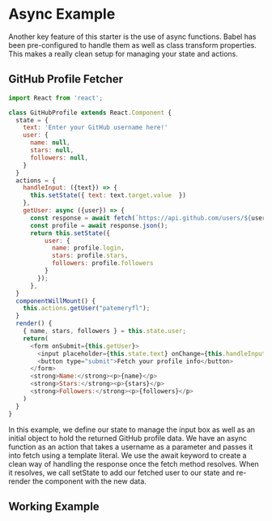# Async Example

Another key feature of this starter is the use of async functions. Babel has been pre-configured to handle them as well as class transform properties. This makes a really clean setup for managing your state and actions.

## GitHub Profile Fetcher

```javascript
import React from 'react';

class GitHubProfile extends React.Component {
  state = {
    text: 'Enter your GitHub username here!'
    user: {
      name: null,
      stars: null,
      followers: null,
    }
  }
  actions = {
    handleInput: ({text}) => {
      this.setState({ text: text.target.value  })
    },
    getUser: async ({user}) => {
      const response = await fetch(`https://api.github.com/users/${user}`);
      const profile = await response.json();
      return this.setState({
          user: {
            name: profile.login,
            stars: profile.stars,
            followers: profile.followers
          }
        });
      },
  }
  componentWillMount() {
    this.actions.getUser("patemeryfl");
  }
  render() {
    { name, stars, followers } = this.state.user;
    return(
      <form onSubmit={this.getUser}>
        <input placeholder={this.state.text} onChange={this.handleInput} />
        <button type="submit">Fetch your profile info</button>
      </form>
      <strong>Name:</strong><p>{name}</p>
      <strong>Stars:</strong><p>{stars}</p>
      <strong>Followers:</strong><p>{followers}</p>
    )
  }
}
```

In this example, we define our state to manage the input box as well as an initial object to hold the returned GitHub profile data. We have an async function as an action that takes a username as a parameter and passes it into fetch using a template literal. We use the await keyword to create a clean way of handling the response once the fetch method resolves. When it resolves, we call setState to add our fetched user to our state and re-render the component with the new data.

## Working Example
